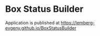 # Box Status Builder
Application is published at https://lemberg-evgeny.github.io/BoxStatusBuilder

